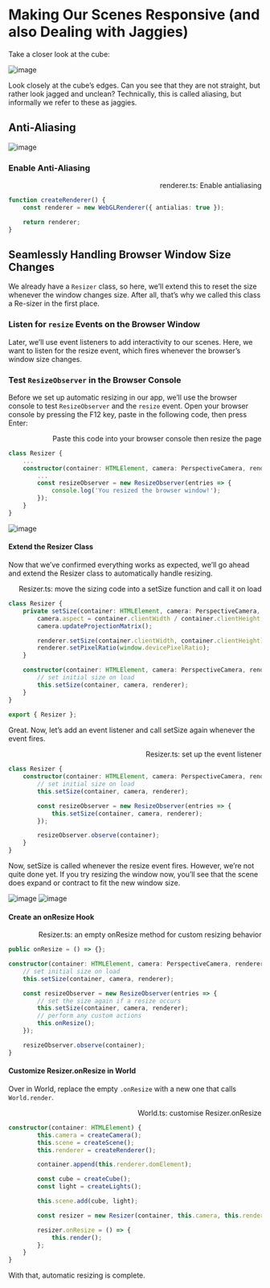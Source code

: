 # Making Our Scenes Responsive (and also Dealing with Jaggies)

Take a closer look at the cube:

![image](<https://discoverthreejs.com/images/first-steps/cube-closeup-text.png>)

Look closely at the cube’s edges. Can you see that they are not straight, but rather look jagged and unclean? Technically, this is called aliasing, but informally we refer to these as jaggies.

## Anti-Aliasing

![image](<https://discoverthreejs.com/images/first-steps/antialias.svg>)

### Enable Anti-Aliasing

<div align="right">renderer.ts: Enable antialiasing</div>

```ts
function createRenderer() {
    const renderer = new WebGLRenderer({ antialias: true });

    return renderer;
}
```

## Seamlessly Handling Browser Window Size Changes

We already have a `Resizer` class, so here, we’ll extend this to reset the size whenever the window changes size. After all, that’s why we called this class a Re-sizer in the first place.

### Listen for `resize` Events on the Browser Window

Later, we’ll use event listeners to add interactivity to our scenes. Here, we want to listen for the resize event, which fires whenever the browser’s window size changes.

### Test `ResizeObserver` in the Browser Console

Before we set up automatic resizing in our app, we’ll use the browser console to test `ResizeObserver` and the `resize` event. Open your browser console by pressing the F12 key, paste in the following code, then press Enter:

<div align="right">Paste this code into your browser console then resize the page</div>

```ts
class Resizer {
    ...
    constructor(container: HTMLElement, camera: PerspectiveCamera, renderer: WebGLRenderer) {
        ...
        const resizeObserver = new ResizeObserver(entries => {
            console.log('You resized the browser window!');
        });
    }
}
```

![image](<https://discoverthreejs.com/images/first-steps/console-resize.png>)

#### Extend the Resizer Class

Now that we’ve confirmed everything works as expected, we’ll go ahead and extend the Resizer class to automatically handle resizing.

<div align="right">Resizer.ts: move the sizing code into a setSize function and call it on load</div>

```ts
class Resizer {
    private setSize(container: HTMLElement, camera: PerspectiveCamera, renderer: WebGLRenderer) {
        camera.aspect = container.clientWidth / container.clientHeight;
        camera.updateProjectionMatrix();

        renderer.setSize(container.clientWidth, container.clientHeight);
        renderer.setPixelRatio(window.devicePixelRatio);
    }

    constructor(container: HTMLElement, camera: PerspectiveCamera, renderer: WebGLRenderer) {
        // set initial size on load
        this.setSize(container, camera, renderer);
    }
}
 
export { Resizer };
```

Great. Now, let’s add an event listener and call setSize again whenever the event fires.

<div align="right">Resizer.ts: set up the event listener</div>

```ts
class Resizer {
    constructor(container: HTMLElement, camera: PerspectiveCamera, renderer: WebGLRenderer) {
        // set initial size on load
        this.setSize(container, camera, renderer);

        const resizeObserver = new ResizeObserver(entries => {
            this.setSize(container, camera, renderer);
        });

        resizeObserver.observe(container);
    }
}
```

Now, setSize is called whenever the resize event fires. However, we’re not quite done yet. If you try resizing the window now, you’ll see that the scene does expand or contract to fit the new window size.

![image](<https://discoverthreejs.com/images/first-steps/cube-stretched.png>)
![image](<https://discoverthreejs.com/images/first-steps/cube-flattened.png>)

#### Create an onResize Hook

<div align="right">Resizer.ts: an empty onResize method for custom resizing behavior</div>

```ts
public onResize = () => {};

constructor(container: HTMLElement, camera: PerspectiveCamera, renderer: WebGLRenderer) {
    // set initial size on load
    this.setSize(container, camera, renderer);

    const resizeObserver = new ResizeObserver(entries => {
        // set the size again if a resize occurs
        this.setSize(container, camera, renderer);
        // perform any custom actions
        this.onResize();
    });

    resizeObserver.observe(container);
}
```

#### Customize Resizer.onResize in World

Over in World, replace the empty `.onResize` with a new one that calls `World.render`.

<div align="right">World.ts: customise Resizer.onResize</div>

```ts
constructor(container: HTMLElement) {
        this.camera = createCamera();
        this.scene = createScene();
        this.renderer = createRenderer();

        container.append(this.renderer.domElement);

        const cube = createCube();
        const light = createLights();

        this.scene.add(cube, light);

        const resizer = new Resizer(container, this.camera, this.renderer);

        resizer.onResize = () => {
            this.render();
        };
    }
}
```

With that, automatic resizing is complete.
